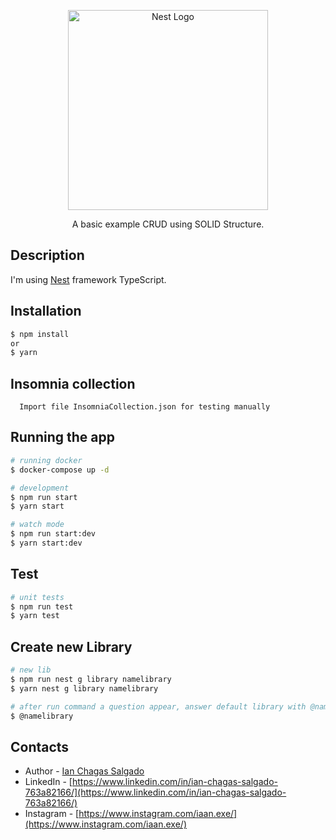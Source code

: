 <p align="center">
  <a href="http://nestjs.com/" target="blank"><img src="https://nestjs.com/img/logo_text.svg" width="320" alt="Nest Logo" /></a>
</p>

  <p align="center">A basic example CRUD using SOLID Structure.
    <p align="center">

## Description

I'm using [Nest](https://github.com/nestjs/nest) framework TypeScript.

## Installation

```bash
$ npm install
or
$ yarn
```
      
## Insomnia collection
      Import file InsomniaCollection.json for testing manually

## Running the app
      
```bash
# running docker
$ docker-compose up -d
```

```bash
# development
$ npm run start
$ yarn start

# watch mode
$ npm run start:dev
$ yarn start:dev
```

## Test

```bash
# unit tests
$ npm run test
$ yarn test
```

## Create new Library

```bash
# new lib
$ npm run nest g library namelibrary
$ yarn nest g library namelibrary

# after run command a question appear, answer default library with @namelibrary
$ @namelibrary
```

## Contacts

- Author - [Ian Chagas Salgado](https://github.com/ianchagas)
- LinkedIn - [https://www.linkedin.com/in/ian-chagas-salgado-763a82166/](https://www.linkedin.com/in/ian-chagas-salgado-763a82166/)
- Instagram - [https://www.instagram.com/iaan.exe/](https://www.instagram.com/iaan.exe/)
